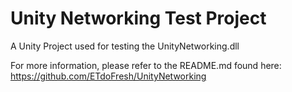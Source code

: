 # Unity Networking Test Project
A Unity Project used for testing the UnityNetworking.dll

For more information, please refer to the README.md found here:  
https://github.com/ETdoFresh/UnityNetworking